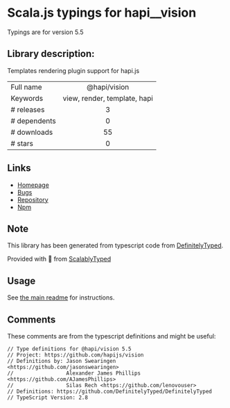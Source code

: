
# Scala.js typings for hapi__vision

Typings are for version 5.5

## Library description:
Templates rendering plugin support for hapi.js

|                    |                 |
| ------------------ | :-------------: |
| Full name          | @hapi/vision |
| Keywords           | view, render, template, hapi |
| # releases         | 3 |
| # dependents       | 0 |
| # downloads        | 55 |
| # stars            | 0 |

## Links
- [Homepage](https://github.com/hapijs/vision#readme)
- [Bugs](https://github.com/hapijs/vision/issues)
- [Repository](https://github.com/hapijs/vision)
- [Npm](https://www.npmjs.com/package/%40hapi%2Fvision)
    


## Note
This library has been generated from typescript code from [DefinitelyTyped](https://definitelytyped.org).

Provided with :purple_heart: from [ScalablyTyped](https://github.com/oyvindberg/ScalablyTyped)

## Usage
See [the main readme](../../readme.md) for instructions.

## Comments

These comments are from the typescript definitions and might be useful:
```
// Type definitions for @hapi/vision 5.5
// Project: https://github.com/hapijs/vision
// Definitions by: Jason Swearingen <https://github.com/jasonswearingen>
//                 Alexander James Phillips <https://github.com/AJamesPhillips>
//                 Silas Rech <https://github.com/lenovouser>
// Definitions: https://github.com/DefinitelyTyped/DefinitelyTyped
// TypeScript Version: 2.8

```

